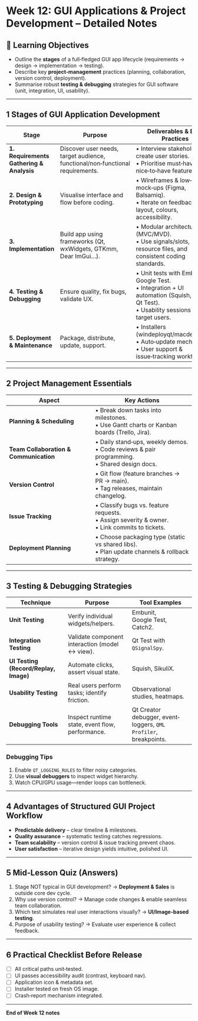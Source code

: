 # Week 12: GUI Applications & Project Development – Detailed Notes

## 🎯 Learning Objectives

* Outline the **stages** of a full‑fledged GUI app lifecycle (requirements → design → implementation → testing).
* Describe key **project‑management** practices (planning, collaboration, version control, deployment).
* Summarise robust **testing & debugging** strategies for GUI software (unit, integration, UI, usability).

---

## 1  Stages of GUI Application Development

| Stage                                    | Purpose                                                                       | Deliverables & Best Practices                                                                                                           |
| ---------------------------------------- | ----------------------------------------------------------------------------- | --------------------------------------------------------------------------------------------------------------------------------------- |
| **1. Requirements Gathering & Analysis** | Discover user needs, target audience, functional/non‑functional requirements. | • Interview stakeholders, create user stories.<br>• Prioritise must‑have vs. nice‑to‑have features.                                     |
| **2. Design & Prototyping**              | Visualise interface and flow before coding.                                   | • Wireframes & low‑fidelity mock‑ups (Figma, Balsamiq).<br>• Iterate on feedback, refine layout, colours, accessibility.                |
| **3. Implementation**                    | Build app using frameworks (Qt, wxWidgets, GTKmm, Dear ImGui…).               | • Modular architecture (MVC/MVD).<br>• Use signals/slots, resource files, and consistent coding standards.                              |
| **4. Testing & Debugging**               | Ensure quality, fix bugs, validate UX.                                        | • Unit tests with Embunit / Google Test.<br>• Integration + UI automation (Squish, Qt Test).<br>• Usability sessions with target users. |
| **5. Deployment & Maintenance**          | Package, distribute, update, support.                                         | • Installers (windeployqt/macdeployqt).<br>• Auto‑update mechanism.<br>• User support & issue‑tracking workflow.                        |

---

## 2  Project Management Essentials

| Aspect                                 | Key Actions                                                                                       |
| -------------------------------------- | ------------------------------------------------------------------------------------------------- |
| **Planning & Scheduling**              | • Break down tasks into milestones.<br>• Use Gantt charts or Kanban boards (Trello, Jira).        |
| **Team Collaboration & Communication** | • Daily stand‑ups, weekly demos.<br>• Code reviews & pair programming.<br>• Shared design docs.   |
| **Version Control**                    | • Git flow (feature branches → PR → main).<br>• Tag releases, maintain changelog.                 |
| **Issue Tracking**                     | • Classify bugs vs. feature requests.<br>• Assign severity & owner.<br>• Link commits to tickets. |
| **Deployment Planning**                | • Choose packaging type (static vs shared libs).<br>• Plan update channels & rollback strategy.   |

---

## 3  Testing & Debugging Strategies

| Technique                             | Purpose                                         | Tool Examples                                                    |
| ------------------------------------- | ----------------------------------------------- | ---------------------------------------------------------------- |
| **Unit Testing**                      | Verify individual widgets/helpers.              | Embunit, Google Test, Catch2.                                    |
| **Integration Testing**               | Validate component interaction (model ↔ view).  | Qt Test with `QSignalSpy`.                                       |
| **UI Testing (Record/Replay, Image)** | Automate clicks, assert visual state.           | Squish, SikuliX.                                                 |
| **Usability Testing**                 | Real users perform tasks; identify friction.    | Observational studies, heatmaps.                                 |
| **Debugging Tools**                   | Inspect runtime state, event flow, performance. | Qt Creator debugger, event‐loggers, `QML Profiler`, breakpoints. |

### Debugging Tips

1. Enable `QT_LOGGING_RULES` to filter noisy categories.
2. Use **visual debuggers** to inspect widget hierarchy.
3. Watch CPU/GPU usage—render loops can bottleneck.

---

## 4  Advantages of Structured GUI Project Workflow

* **Predictable delivery** – clear timeline & milestones.
* **Quality assurance** – systematic testing catches regressions.
* **Team scalability** – version control & issue tracking prevent chaos.
* **User satisfaction** – iterative design yields intuitive, polished UI.

---

## 5  Mid‑Lesson Quiz (Answers)

1. Stage NOT typical in GUI development? → **Deployment & Sales** is outside core dev cycle.
2. Why use version control? → Manage code changes & enable seamless team collaboration.
3. Which test simulates real user interactions visually? → **UI/Image‑based testing**.
4. Purpose of usability testing? → Evaluate user experience & collect feedback.

---

## 6  Practical Checklist Before Release

* [ ] All critical paths unit‑tested.
* [ ] UI passes accessibility audit (contrast, keyboard nav).
* [ ] Application icon & metadata set.
* [ ] Installer tested on fresh OS image.
* [ ] Crash‑report mechanism integrated.

---

**End of Week 12 notes**
